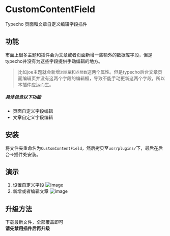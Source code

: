 # CustomContentField
Typecho 页面和文章自定义编辑字段插件
## 功能
市面上很多主题和插件会为文章或者页面新增一些额外的数据库字段，但是typecho并没有为这些字段提供手动编辑的地方。
>比如joe主题就会新增`浏览量`和`点赞数`这两个属性。但是typecho后台文章页面编辑页并没有这两个字段的编辑框，导致不能手动更新这两个字段，所以本插件应运而生。
##### 具体包含以下功能
- 页面自定义字段编辑
- 文章自定义字段编辑

## 安装

将文件夹重命名为`CustomContentField`，然后拷贝至`usr/plugins/`下，最后在后台->插件处安装。

## 演示
1. 设置自定义字段
![image](https://user-images.githubusercontent.com/47711183/211481914-201ceeb1-6129-4cc9-8faf-4e0435ff76b9.png)
2. 新增或者编辑文章
![image](https://user-images.githubusercontent.com/47711183/211482145-2827eaa7-2764-463f-b713-c691d70ad101.png)


## 升级方法
下载最新文件，全部覆盖即可
<br>
**请先禁用插件后再升级**
